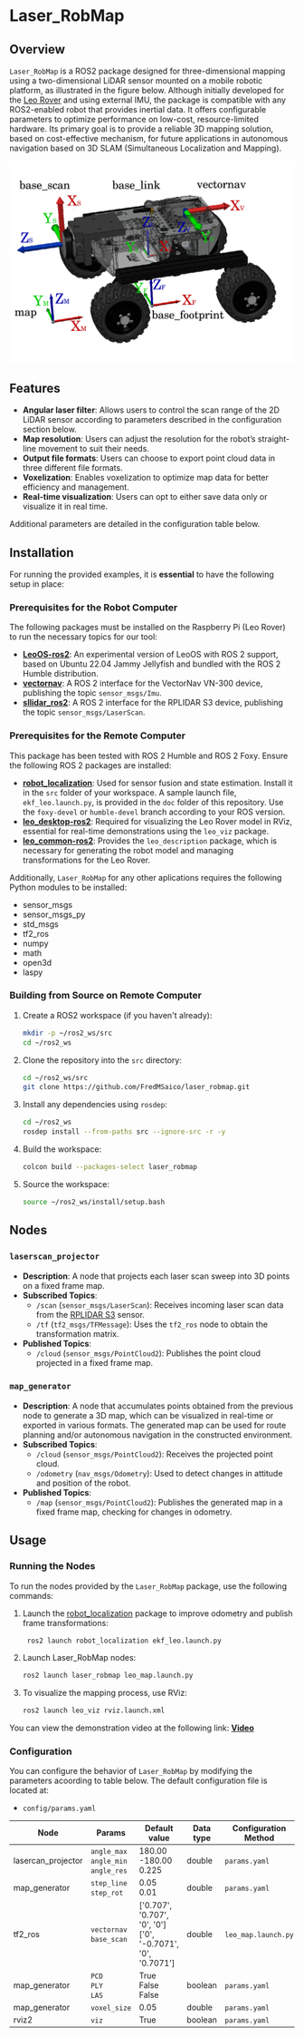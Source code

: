 # Laser_RobMap

## Overview

`Laser_RobMap` is a ROS2 package designed for three-dimensional mapping using a two-dimensional LiDAR sensor mounted on a mobile robotic platform, as illustrated in the figure below. Although initially developed for the [Leo Rover](https://www.leorover.tech/) and using external IMU, the package is compatible with any ROS2-enabled robot that provides inertial data. It offers configurable parameters to optimize performance on low-cost, resource-limited hardware. Its primary goal is to provide a reliable 3D mapping solution, based on cost-effective mechanism, for future applications in autonomous navigation based on 3D SLAM (Simultaneous Localization and Mapping).

![Mapping Setup](doc/leorover_frames.png)

## Features

- **Angular laser filter**: Allows users to control the scan range of the 2D LiDAR sensor according to parameters described in the configuration section below.
- **Map resolution**: Users can adjust the resolution for the robot’s straight-line movement to suit their needs.
- **Output file formats**: Users can choose to export point cloud data in three different file formats.
- **Voxelization**: Enables voxelization to optimize map data for better efficiency and management.
- **Real-time visualization**: Users can opt to either save data only or visualize it in real time.

Additional parameters are detailed in the configuration table below.

## Installation
For running the provided examples, it is **essential** to have the following setup in place:

### Prerequisites for the Robot Computer

The following packages must be installed on the Raspberry Pi (Leo Rover) to run the necessary topics for our tool:

- **[LeoOS-ros2](https://github.com/LeoRover/LeoOS-ros2)**: An experimental version of LeoOS with ROS 2 support, based on Ubuntu 22.04 Jammy Jellyfish and bundled with the ROS 2 Humble distribution.
- **[vectornav](https://github.com/dawonn/vectornav/tree/ros2)**: A ROS 2 interface for the VectorNav VN-300 device, publishing the topic `sensor_msgs/Imu`.
- **[sllidar_ros2](https://github.com/Slamtec/sllidar_ros2)**: A ROS 2 interface for the RPLIDAR S3 device, publishing the topic `sensor_msgs/LaserScan`.

### Prerequisites for the Remote Computer

This package has been tested with ROS 2 Humble and ROS 2 Foxy. Ensure the following ROS 2 packages are installed:

- **[robot_localization](https://github.com/cra-ros-pkg/robot_localization)**: Used for sensor fusion and state estimation. Install it in the `src` folder of your workspace. A sample launch file, `ekf_leo.launch.py`, is provided in the `doc` folder of this repository. Use the `foxy-devel` or `humble-devel` branch according to your ROS version.
- **[leo_desktop-ros2](https://github.com/LeoRover/leo_desktop-ros2)**: Required for visualizing the Leo Rover model in RViz, essential for real-time demonstrations using the `leo_viz` package.
- **[leo_common-ros2](https://github.com/LeoRover/leo_common-ros2)**: Provides the `leo_description` package, which is necessary for generating the robot model and managing transformations for the Leo Rover.


Additionally, `Laser_RobMap` for any other aplications requires the following Python modules to be installed:

- sensor_msgs
- sensor_msgs_py
- std_msgs
- tf2_ros
- numpy
- math
- open3d
- laspy

### Building from Source on Remote Computer

1. Create a ROS2 workspace (if you haven't already):

    ```bash
    mkdir -p ~/ros2_ws/src
    cd ~/ros2_ws
    ```

2. Clone the repository into the `src` directory:

    ```bash
    cd ~/ros2_ws/src
    git clone https://github.com/FredMSaico/laser_robmap.git
    ```

3. Install any dependencies using `rosdep`:

    ```bash
    cd ~/ros2_ws
    rosdep install --from-paths src --ignore-src -r -y
    ```

4. Build the workspace:

    ```bash
    colcon build --packages-select laser_robmap
    ```

5. Source the workspace:

    ```bash
    source ~/ros2_ws/install/setup.bash
    ```
## Nodes

### `laserscan_projector`

- **Description**: A node that projects each laser scan sweep into 3D points on a fixed frame map.
- **Subscribed Topics**:
  - `/scan` (`sensor_msgs/LaserScan`): Receives incoming laser scan data from the [RPLIDAR S3](https://github.com/Slamtec/sllidar_ros2) sensor.
  - `/tf` (`tf2_msgs/TFMessage`): Uses the `tf2_ros` node to obtain the transformation matrix.
- **Published Topics**:
  - `/cloud` (`sensor_msgs/PointCloud2`): Publishes the point cloud projected in a fixed frame map.

### `map_generator`

- **Description**: A node that accumulates points obtained from the previous node to generate a 3D map, which can be visualized in real-time or exported in various formats. The generated map can be used for route planning and/or autonomous navigation in the constructed environment.
- **Subscribed Topics**:
  - `/cloud` (`sensor_msgs/PointCloud2`): Receives the projected point cloud.
  - `/odometry` (`nav_msgs/Odometry`): Used to detect changes in attitude and position of the robot.
- **Published Topics**:
  - `/map` (`sensor_msgs/PointCloud2`): Publishes the generated map in a fixed frame map, checking for changes in odometry.

## Usage

### Running the Nodes

To run the nodes provided by the `Laser_RobMap` package, use the following commands:

1. Launch the [robot_localization](https://github.com/cra-ros-pkg/robot_localization) package to improve odometry and publish frame transformations:
   ```bash
    ros2 launch robot_localization ekf_leo.launch.py
    ```
2. Launch Laser_RobMap nodes:

    ```bash
    ros2 launch laser_robmap leo_map.launch.py
    ```
4. To visualize the mapping process, use RViz:

    ```bash
    ros2 launch leo_viz rviz.launch.xml
    ```
You can view the demonstration video at the following link: **[Video](https://drive.google.com/file/d/1N4ubwArkp9ySVB42jXYfYM3W8A43AMF8/view?usp=sharing)**

### Configuration

You can configure the behavior of `Laser_RobMap` by modifying the parameters acoording to table below. The default configuration file is located at:

- `config/params.yaml`

| Node                   | Params                      | Default value                                | Data type | Configuration Method    |
|------------------------|------------------------------|----------------------------------------------|-----------|--------------------------|
| lasercan_projector     | `angle_max`<br>`angle_min`<br>`angle_res`   | 180.00<br>-180.00<br>0.225                            | double    | `params.yaml`            |
| map_generator          | `step_line`<br>`step_rot`    | 0.05<br>0.01                                | double    | `params.yaml`            |
| tf2_ros                | `vectornav`<br> `base_scan`   | ['0.707', '0.707', '0', '0']<br>['0', '-0.7071', '0', '0.7071'] | double    | `leo_map.launch.py`      |
| map_generator          | `PCD`<br> `PLY`<br> `LAS`    | True<br> False<br> False                          | boolean   | `params.yaml`            |
| map_generator          | `voxel_size`                 | 0.05                                        | double   | `params.yaml`            |
| rviz2                  | `viz`                        | True                                       | boolean   | `params.yaml`            |
